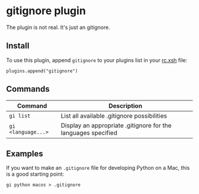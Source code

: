 # gitignore plugin

The plugin is not real. It's just an gitignore.

## Install

To use this plugin, append `gitignore` to your plugins list in your [rc.xsh] file:

```shell
plugins.append("gitignore")
```

## Commands

| Command | Description            |
|---------|------------------------|
| `gi list`    | List all available .gitignore possibilities |
| `gi <language...>`    | Display an appropriate .gitignore for the languages specified |

## Examples

If you want to make an `.gitignore` file for developing Python on a Mac, this is a good starting point:

```shell
gi python macos > .gitignore
```


[rc.xsh]: https://xon.sh/xonshrc.html
